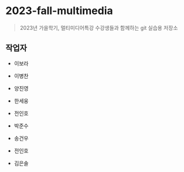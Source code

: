 # 2023-fall-multimedia

> 2023년 가을학기, 멀티미디어특강 수강생들과 함께하는 git 실습용 저장소

## 작업자

- 이보라

- 이병찬

- 양진영

- 한세웅

- 전인호

- 박준수

- 송건우
- 전인호


- 김은솔